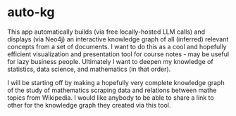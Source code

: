 # auto-kg
This app automatically builds (via free locally-hosted LLM calls) and displays (via Neo4j) an interactive knowledge graph of all (inferred) relevant concepts from a set of documents. I want to do this as a cool and hopefully efficient visualization and presentation tool for course notes - may be useful for lazy business people. Ultimately I want to deepen my knowledge of statistics, data science, and mathematics (in that order).

I will be starting off by making a hopefully very complete knowledge graph of the study of mathematics scraping data and relations between mathe topics from Wikipedia. I would like anybody to be able to share a link to other for the knowledge graph they created via this tool.
